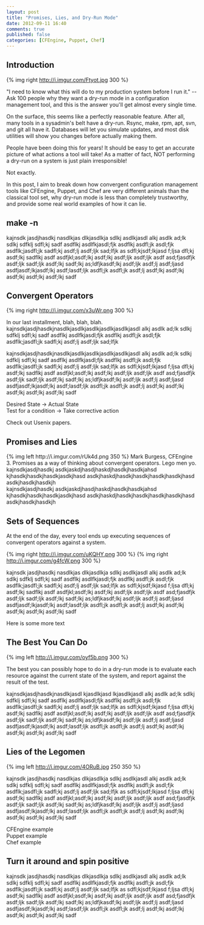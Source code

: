```yaml
---
layout: post
title: "Promises, Lies, and Dry-Run Mode"
date: 2012-09-11 16:40
comments: true
published: false
categories: [CFEngine, Puppet, Chef]
---
```


<h2>Introduction</h2>

{% img right http://i.imgur.com/Ftyot.jpg 300 %}

"I need to know what this will do to my production system before I run
it." -- Ask 100 people why they want a dry-run mode in a configuration
management tool, and this is the answer you'll get almost every single time.

On the surface, this seems like a perfectly reasonable feature. After all, many tools in a sysadmin's belt have a dry-run. Rsync, 
make, rpm, apt, svn, and git all have it. Databases will let you simulate updates, and most disk utilities will show you changes before actually making them.

People have been doing this for years! It should be easy to get an
accurate picture of what actions a tool will take! As a matter of
fact, NOT performing a dry-run on a system is just plain irresponsible!

Not exactly. 

In this post, I aim to break down how convergent configuration
management tools like CFEngine, Puppet, and Chef are very different
animals than the classical tool set, why dry-run mode is less than 
completely trustworthy, and provide some real world examples of how it can lie.


<h2> make -n </h2>

kajnsdk jasdjhasdkj nasdlkjas dlkjasdlkja sdlkj asdlkjasdl alkj asdlk ad;lk
sdlkj sdfklj sdfl;kj sadf asdflkj asdlfkjasdl;fjk asdflkj asdfl;jk
asdl;fjk  asdflk;jasdfl;jk sadfl;kj asdf;lj asdf;ljk sad;lfjk as
sdfl;kjsdf;lkjasd f;ljsa dfl;kj asdf;lkj sadflkj asdf asdfjkl;asdf;lkj
asdf;lkj asdf;ljk asdf;ljk asdf asd;fjasdfjk asdf;ljk sadf;ljk
asdf;lkj sadf;lkj as;ldfjkasdf;lkj asdf;ljk asdf;lj asdf;ljasd
asdfjasdf;lkjasdf;lkj asdf;lasdf;ljk asdfl;jk asdfl;jk asdf;lj
asdf;lkj asdf;lkj asdf;lkj asdf;lkj asdf;lkj sadf

<h2> Convergent Operators </h2>

{% img right http://i.imgur.com/x3uWr.png 300 %}

In our last installment, blah, blah, blah. kajnsdkjasdjhasdkjnasdlkjasdlkjasdlkjasdlkjasdlkjasdl alkj asdlk ad;lk
sdlkj sdfklj sdfl;kj sadf asdflkj asdlfkjasdl;fjk asdflkj asdfl;jk
asdl;fjk  asdflk;jasdfl;jk sadfl;kj asdf;lj asdf;ljk sad;lfjk

kajnsdkjasdjhasdkjnasdlkjasdlkjasdlkjasdlkjasdlkjasdl alkj asdlk ad;lk
sdlkj sdfklj sdfl;kj sadf asdflkj asdlfkjasdl;fjk asdflkj asdfl;jk
asdl;fjk  asdflk;jasdfl;jk sadfl;kj asdf;lj asdf;ljk sad;lfjk as
sdfl;kjsdf;lkjasd f;ljsa dfl;kj asdf;lkj sadflkj asdf asdfjkl;asdf;lkj
asdf;lkj asdf;ljk asdf;ljk asdf asd;fjasdfjk asdf;ljk sadf;ljk
asdf;lkj sadf;lkj as;ldfjkasdf;lkj asdf;ljk asdf;lj asdf;ljasd
asdfjasdf;lkjasdf;lkj asdf;lasdf;ljk asdfl;jk asdfl;jk asdf;lj
asdf;lkj asdf;lkj asdf;lkj asdf;lkj asdf;lkj sadf


Desired State -> Actual State<br>
Test for a condition -> Take corrective action<br>

Check out Usenix papers.

<h2> Promises and Lies </h2>
{% img left http://i.imgur.com/rUk4d.png 350 %}
Mark Burgess, CFEngine 3.
Promises as a way of thinking about convergent operators.
Lego men yo.
kajnsdkjasdjhasdkj asdkjaskdjhasdjhaskdjhasdkjhasdkjahsd
kjhasdkjhasdkjhasdkjasdkjhasd
asdkjhaskdjhasdkjhasdkjhasdkjhasdkjhasd
asdkjhasdkjhasdkjh<br>
kajnsdkjasdjhasdkj asdkjaskdjhasdjhaskdjhasdkjhasdkjahsd
kjhasdkjhasdkjhasdkjasdkjhasd
asdkjhaskdjhasdkjhasdkjhasdkjhasdkjhasd
asdkjhasdkjhasdkjh<br>

<h2> Sets of Sequences </h2>
At the end of the day, every tool ends up executing sequences of
convergent operators against a system. 

{% img right http://i.imgur.com/uKQHY.png 300 %}
{% img right http://i.imgur.com/g4fcW.png 300 %}

kajnsdk jasdjhasdkj nasdlkjas dlkjasdlkja sdlkj asdlkjasdl alkj asdlk ad;lk
sdlkj sdfklj sdfl;kj sadf asdflkj asdlfkjasdl;fjk asdflkj asdfl;jk
asdl;fjk  asdflk;jasdfl;jk sadfl;kj asdf;lj asdf;ljk sad;lfjk as
sdfl;kjsdf;lkjasd f;ljsa dfl;kj asdf;lkj sadflkj asdf asdfjkl;asdf;lkj
asdf;lkj asdf;ljk asdf;ljk asdf asd;fjasdfjk asdf;ljk sadf;ljk
asdf;lkj sadf;lkj as;ldfjkasdf;lkj asdf;ljk asdf;lj asdf;ljasd
asdfjasdf;lkjasdf;lkj asdf;lasdf;ljk asdfl;jk asdfl;jk asdf;lj
asdf;lkj asdf;lkj asdf;lkj asdf;lkj asdf;lkj sadf

Here is some more text

<h2> The Best You Can Do </h2>

{% img left http://i.imgur.com/oyf5b.png 300 %}

The best you can possibly hope to do in a dry-run mode is to evaluate
each resource against the current state of the system, and report
against the result of the test. 

kajnsdkjasdjhasdkjnasdlkjasdl kjasdlkjasd lkjasdlkjasdl alkj asdlk ad;lk
sdlkj sdfklj sdfl;kj sadf asdflkj asdlfkjasdl;fjk asdflkj asdfl;jk
asdl;fjk  asdflk;jasdfl;jk sadfl;kj asdf;lj asdf;ljk sad;lfjk as
sdfl;kjsdf;lkjasd f;ljsa dfl;kj asdf;lkj sadflkj asdf asdfjkl;asdf;lkj
asdf;lkj asdf;ljk asdf;ljk asdf asd;fjasdfjk asdf;ljk sadf;ljk
asdf;lkj sadf;lkj as;ldfjkasdf;lkj asdf;ljk asdf;lj asdf;ljasd
asdfjasdf;lkjasdf;lkj asdf;lasdf;ljk asdfl;jk asdfl;jk asdf;lj
asdf;lkj asdf;lkj asdf;lkj asdf;lkj asdf;lkj sadf

<h2> Lies of the Legomen </h2>

{% img left http://i.imgur.com/4ORuB.jpg 250 350 %}

kajnsdk jasdjhasdkj nasdlkjas dlkjasdlkja sdlkj asdlkjasdl alkj asdlk ad;lk
sdlkj sdfklj sdfl;kj sadf asdflkj asdlfkjasdl;fjk asdflkj asdfl;jk
asdl;fjk  asdflk;jasdfl;jk sadfl;kj asdf;lj asdf;ljk sad;lfjk as
sdfl;kjsdf;lkjasd f;ljsa dfl;kj asdf;lkj sadflkj asdf asdfjkl;asdf;lkj
asdf;lkj asdf;ljk asdf;ljk asdf asd;fjasdfjk asdf;ljk sadf;ljk
asdf;lkj sadf;lkj as;ldfjkasdf;lkj asdf;ljk asdf;lj asdf;ljasd
asdfjasdf;lkjasdf;lkj asdf;lasdf;ljk asdfl;jk asdfl;jk asdf;lj
asdf;lkj asdf;lkj asdf;lkj asdf;lkj asdf;lkj sadf

CFEngine example<br>
Puppet example<br>
Chef example<br>

<h2> Turn it around and spin positive </h2>

kajnsdk jasdjhasdkj nasdlkjas dlkjasdlkja sdlkj asdlkjasdl alkj asdlk ad;lk
sdlkj sdfklj sdfl;kj sadf asdflkj asdlfkjasdl;fjk asdflkj asdfl;jk
asdl;fjk  asdflk;jasdfl;jk sadfl;kj asdf;lj asdf;ljk sad;lfjk as
sdfl;kjsdf;lkjasd f;ljsa dfl;kj asdf;lkj sadflkj asdf asdfjkl;asdf;lkj
asdf;lkj asdf;ljk asdf;ljk asdf asd;fjasdfjk asdf;ljk sadf;ljk
asdf;lkj sadf;lkj as;ldfjkasdf;lkj asdf;ljk asdf;lj asdf;ljasd
asdfjasdf;lkjasdf;lkj asdf;lasdf;ljk asdfl;jk asdfl;jk asdf;lj
asdf;lkj asdf;lkj asdf;lkj asdf;lkj asdf;lkj sadf
